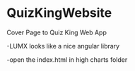 # QuizKingWebsite
Cover Page to Quiz King Web App

-LUMX looks like a nice angular library

-open the index.html in high charts folder
